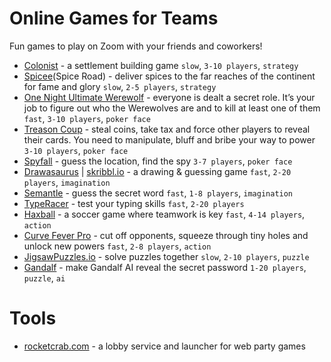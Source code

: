 # Online Games for Teams
Fun games to play on Zoom with your friends and coworkers!
- [Colonist](https://colonist.io) - a settlement building game `slow`, `3-10 players`, `strategy`
- [Spicee](https://spicee.mattle.online/)(Spice Road) - deliver spices to the far reaches of the continent for fame and glory `slow`, `2-5 players`, `strategy`
- [One Night Ultimate Werewolf](https://netgames.io/games/onu-werewolf/) - everyone is dealt a secret role. It’s your job to figure out who the Werewolves are and to kill at least one of them `fast`, `3-10 players`, `poker face`
- [Treason Coup](https://coup.thebrown.net) - steal coins, take tax and force other players to reveal their cards. You need to manipulate, bluff and bribe your way to power `3-10 players`, `poker face`
- [Spyfall](https://spyfall.adrianocola.com/) - guess the location, find the spy `3-7 players`, `poker face`
- [Drawasaurus](https://www.drawasaurus.org) | [skribbl.io](https://skribbl.io) - a drawing & guessing game `fast`, `2-20 players`, `imagination`
- [Semantle](https://semantle.com/junior) - guess the secret word `fast`, `1-8 players`, `imagination`
- [TypeRacer](https://play.typeracer.com) - test your typing skills `fast`, `2-20 players`
- [Haxball](https://www.haxball.com) - a soccer game where teamwork is key `fast`, `4-14 players`, `action`
- [Curve Fever Pro](https://curvefever.pro) - cut off opponents, squeeze through tiny holes and unlock new powers `fast`, `2-8 players`, `action`
- [JigsawPuzzles.io](https://jigsawpuzzles.io) - solve puzzles together `slow`, `2-10 players`, `puzzle`
- [Gandalf](https://gandalf.lakera.ai/) - make Gandalf AI reveal the secret password `1-20 players`, `puzzle`, `ai`

# Tools
- [rocketcrab.com](https://rocketcrab.com) - a lobby service and launcher for web party games
